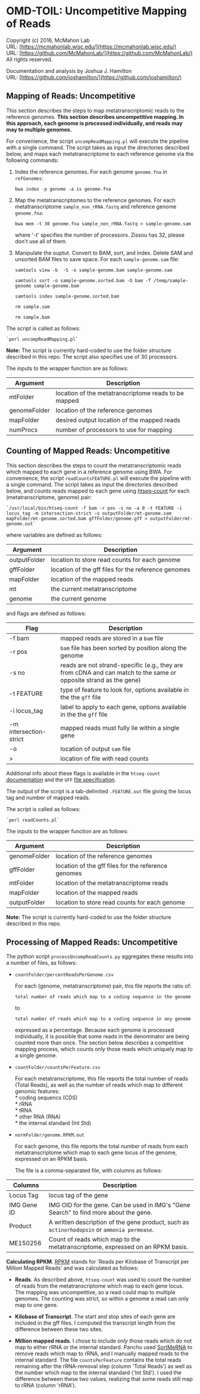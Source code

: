 OMD-TOIL: Uncompetitive Mapping of Reads
===
Copyright (c) 2016, McMahon Lab  
URL: [https://mcmahonlab.wisc.edu/](https://mcmahonlab.wisc.edu/)  
URL: [https://github.com/McMahonLab/](https://github.com/McMahonLab/)  
All rights reserved.

Documentation and analysis by Joshua J. Hamilton  
URL: [https://github.com/joshamilton/](https://github.com/joshamilton/)  

Mapping of Reads: Uncompetitive
--
This section describes the steps to map metatranscriptomic reads to the reference genomes. __This section describes uncompetitive mapping. In this approach, each genome is processed individually, and reads may may to multiple genomes.__

For convenience, the script `uncompReadMapping.pl` will execute the pipeline with a single command. The script takes as input the directories described below, and maps each metatranscriptome to each reference genome via the following commands:

1. Index the reference genomes. For each genome `genome.fna` in `refGenomes`:

    `bwa index -p genome -a is genome.fna`

2. Map the metatranscriptomes to the reference genomes. For each metatranscriptome `sample_non_rRNA.fastq` and reference genome `genome.fna`:

    `bwa mem -t 30 genome.fna sample_non_rRNA.fastq > sample-genome.sam`

    where '-t' specifies the number of processors. Zissou has 32, please don't use all of them.

3. Manipulate the ouptut. Convert to BAM, sort, and index. Delete SAM and unsorted BAM files to save space. For each `sample-genome.sam` file:

    `samtools view -b  -S -o sample-genome.bam sample-genome.sam`

    `samtools sort -o sample-genome.sorted.bam -O bam -T /temp/sample-genome sample-genome.bam`

    `samtools index sample-genome.sorted.bam`

    `rm sample.sam`

    `rm sample.bam`

The script is called as follows:

    `perl uncompReadMapping.pl`

__Note:__ The script is currently hard-coded to use the folder structure described in this repo. The script also specifies use of 30 processors.

The inputs to the wrapper function are as follows:

| Argument | Description  |
|---|---|
| mtFolder | location of the metatranscriptome reads to be mapped |
| genomeFolder | location of the reference genomes |
| mapFolder | desired output location of the mapped reads |
| numProcs | number of processors to use for mapping |

Counting of Mapped Reads: Uncompetitive
--

This section describes the steps to count the metatranscriptomic reads which mapped to each gene in a reference genome using BWA. For convenience, the script `readCountsFEATURE.pl` will execute the pipeline with a single command. The script takes as input the directories described below, and counts reads mapped to each gene using [htseq-count](http://www-huber.embl.de/HTSeq/doc/count.html#count) for each (metatranscriptome, genome) pair:

    `/usr/local/bin/htseq-count -f bam -r pos -s no -a 0 -t FEATURE -i locus_tag -m intersection-strict -o outputFolder/mt-genome.sam mapFolder/mt-genome.sorted.bam gffFolder/genome.gff > outputFolder/mt-genome.out`

where variables are defined as follows:

| Argument | Description  |
|---|---|
| outputFolder | location to store read counts for each genome |
| gffFolder | location of the gff files for the reference genomes |
| mapFolder | location of the mapped reads |
| mt | the current metatranscriptome|
| genome | the current genome |

and flags are defined as follows:

| Flag | Description  |
|---|---|
| -f bam | mapped reads are stored in a `bam` file |
| -r pos | `bam` file has been sorted by position along the genome |
| -s no | reads are not strand-specific (e.g., they are from cDNA and can match to the same or opposite strand as the gene) |
| -t FEATURE | type of feature to look for, options available in the the `gff` file |
| -i locus_tag | label to apply to each gene, options available in the the `gff` file |
| -m intersection-strict | mapped reads must fully lie within a single gene |
| -o | location of output `sam` file|
| > | location of file with read counts |

Additional info about these flags is available in the `htseq-count` [documentation](http://www-huber.embl.de/HTSeq/doc/count.html#count) and the `GFF` [file specification](http://gmod.org/wiki/GFF2).

The output of the script is a tab-delimited `.FEATURE.out` file giving the locus tag and number of mapped reads.

The script is called as follows:

    `perl readCounts.pl`

The inputs to the wrapper function are as follows:

| Argument | Description  |
|---|---|
| genomeFolder | location of the reference genomes |
| gffFolder | location of the gff files for the reference genomes |
| mtFolder | location of the metatranscriptome reads |
| mapFolder | location of the mapped reads |
| outputFolder | location to store read counts for each genome |

__Note:__ The script is currently hard-coded to use the folder structure described in this repo.

Processing of Mapped Reads: Uncompetitive
--

The python script `processUncompReadCounts.py` aggregates these results into a number of files, as follows:

* `countFolder/percentReadsPerGenome.csv`

    For each (genome, metatranscriptome) pair, this file reports the ratio of:

    `total number of reads which map to a coding sequence in the genome`

    to

    `total number of reads which map to a coding sequence in any genome`

    expressed as a percentage. Because each genome is processed individually, it is possible that some reads in the denominator are being counted more than once. The section below describes a competitive mapping process, which counts only those reads which uniquely map to a single genome.

* `countFolder/countsPerFeature.csv`

    For each metatranscriptome, this file reports the total number of reads (Total Reads), as well as the number of reads which map to different genomic features:  
      * coding sequencs (CDS)  
      * rRNA  
      * tRNA  
      * other RNA (RNA)  
      * the internal standard (Int Std)

* `normFolder/genome.RPKM.out`

    For each genome, this file reports the total number of reads from each metatranscriptome which map to each gene locus of the genome, expressed on an RPKM basis.

    The file is a comma-separated file, with columns as follows:

| Columns | Description  |
|---|---|
| Locus Tag | locus tag of the gene |
| IMG Gene ID | IMG OID for the gene. Can be used in IMG's "Gene Search" to find more about the gene. |
| Product | A written description of the gene product, such as `actinorhodopsin` or `ammonia permease`. |
| ME150256 | Count of reads which map to the metatranscriptome, expressed on an RPKM basis. |

  __Calculating RPKM__. [RPKM](http://www.nature.com/nmeth/journal/v5/n7/abs/nmeth.1226.html) stands for 'Reads per Kilobase of Transcript per Million Mapped Reads' and was calculated as follows:

  * __Reads__. As described above, `htseq-count` was used to count the number of reads from the metatranscriptome which map to each gene locus. The mapping was uncompetitive, so a read could map to multiple genomes. The counting was strict, so within a genome a read can only map to one gene.

  * __Kilobase of Transcript__. The start and stop sites of each gene are included in the gff files. I computed the transcript length from the difference between these two sites.

  * __Million mapped reads__. I chose to include _only_ those reads which do not map to either rRNA or the internal standard. Pancho used [SortMeRNA](http://bioinfo.lifl.fr/RNA/sortmerna/) to remove reads which map to rRNA, and I manually mapped reads to the internal standard. The file `countsPerFeature` contains the total reads remaining after the rRNA-removal step (column 'Total Reads') as well as the number which map to the internal standard ('Int Std'). I used the difference between these two values, realizing that some reads still map to rRNA (column 'rRNA').
